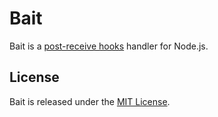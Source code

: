 
# Bait

Bait is a [post-receive hooks](https://help.github.com/articles/post-receive-hooks) handler for Node.js.

## License

Bait is released under the [MIT License](http://romac.mit-license.org).
